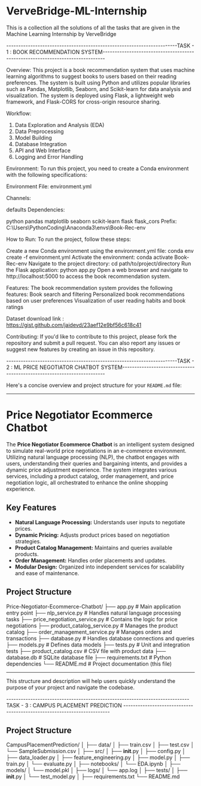 # VerveBridge-ML-Internship
This is a collection all the solutions of all the tasks that are given in the Machine Learning Internship by VerveBridge

-----------------------------------------------------------------------TASK - 1 : BOOK RECOMMENDATION SYSTEM-------------------------------------------------------------------------------

Overview: This project is a book recommendation system that uses machine learning algorithms to suggest books to users based on their reading preferences. The system is built using Python and utilizes popular libraries such as Pandas, Matplotlib, Seaborn, and Scikit-learn for data analysis and visualization. The system is deployed using Flask, a lightweight web framework, and Flask-CORS for cross-origin resource sharing.

Workflow:
1) Data Exploration and Analysis (EDA)
2) Data Preprocessing
3) Model Building
4) Database Integration
5) API and Web Interface
6) Logging and Error Handling

Environment: To run this project, you need to create a Conda environment with the following specifications:

Environment File: environment.yml

Channels:

defaults
Dependencies:

python
pandas
matplotlib
seaborn
scikit-learn
flask
flask_cors
Prefix: C:\Users\PythonCoding\Anaconda3\envs\Book-Rec-env

How to Run: To run the project, follow these steps:

Create a new Conda environment using the environment.yml file: conda env create -f environment.yml
Activate the environment: conda activate Book-Rec-env
Navigate to the project directory: cd path/to/project/directory
Run the Flask application: python app.py
Open a web browser and navigate to http://localhost:5000 to access the book recommendation system.

Features: The book recommendation system provides the following features:
Book search and filtering
Personalized book recommendations based on user preferences
Visualization of user reading habits and book ratings

Dataset download link : https://gist.github.com/jaidevd/23aef12e9bf56c618c41

Contributing: If you'd like to contribute to this project, please fork the repository and submit a pull request. You can also report any issues or suggest new features by creating an issue in this repository.

-----------------------------------------------------------------------TASK - 2 : ML PRICE NEGOTIATOR CHATBOT SYSTEM-----------------------------------------------------------------------

Here's a concise overview and project structure for your `README.md` file:

---

# Price Negotiator Ecommerce Chatbot

The **Price Negotiator Ecommerce Chatbot** is an intelligent system designed to simulate real-world price negotiations in an e-commerce environment. Utilizing natural language processing (NLP), the chatbot engages with users, understanding their queries and bargaining intents, and provides a dynamic price adjustment experience. The system integrates various services, including a product catalog, order management, and price negotiation logic, all orchestrated to enhance the online shopping experience.

## Key Features
- **Natural Language Processing:** Understands user inputs to negotiate prices.
- **Dynamic Pricing:** Adjusts product prices based on negotiation strategies.
- **Product Catalog Management:** Maintains and queries available products.
- **Order Management:** Handles order placements and updates.
- **Modular Design:** Organized into independent services for scalability and ease of maintenance.

## Project Structure

Price-Negotiator-Ecommerce-Chatbot/
├── app.py                         # Main application entry point
├── nlp_service.py                 # Handles natural language processing tasks
├── price_negotiation_service.py   # Contains the logic for price negotiations
├── product_catalog_service.py     # Manages the product catalog
├── order_management_service.py    # Manages orders and transactions
├── database.py                    # Handles database connections and queries
├── models.py                      # Defines data models
├── tests.py                       # Unit and integration tests
├── product_catalog.csv            # CSV file with product data
├── database.db                    # SQLite database file
├── requirements.txt               # Python dependencies
└── README.md                      # Project documentation (this file)

---

This structure and description will help users quickly understand the purpose of your project and navigate the codebase.

----------------------------------------------------------------------------TASK - 3 : CAMPUS PLACEMENT PREDICTION ------------------------------------------------------------------------

## Project Structure

CampusPlacementPrediction/
│
├── data/
│   ├── train.csv
│   ├── test.csv
│   └── SampleSubmission.csv
│
├── src/
│   ├── __init__.py
│   ├── config.py
│   ├── data_loader.py
│   ├── feature_engineering.py
│   ├── model.py
│   ├── train.py
│   └── evaluate.py
│
├── notebooks/
│   └── EDA.ipynb
│
├── models/
│   └── model.pkl
│
├── logs/
│   └── app.log
│
├── tests/
│   ├── __init__.py
│   └── test_model.py
│
├── requirements.txt
└── README.md
